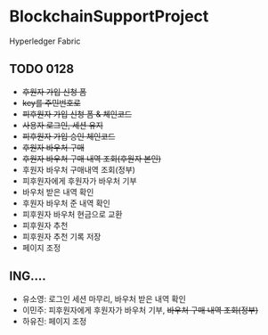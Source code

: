 # BlockchainSupportProject
Hyperledger Fabric

## TODO 0128
- ~~후원자 가입 신청 폼~~
- ~~key를 주민번호로~~
- ~~피후원자 가입 신청 폼 & 체인코드~~
- ~~사용자 로그인, 세션 유지~~
- ~~피후원자 가입 승인 체인코드~~
- ~~후원자 바우처 구매~~
- ~~후원자 바우처 구매 내역 조회(후원자 본인)~~
- 후원자 바우처 구매내역 조회(정부)
- 피후원자에게 후원자가 바우처 기부
- 바우처 받은 내역 확인
- 후원자 바우처 준 내역 확인
- 피후원자 바우처 현금으로 교환
- 피후원자 추천
- 피후원자 추천 기록 저장
- 페이지 조정

## ING....
-	유소영: 로그인 세션 마무리, 바우처 받은 내역 확인
-	이민주: 피후원자에게 후원자가 바우처 기부, ~~바우처 구매 내역 조회(정부)~~
-	하유진: 페이지 조정
